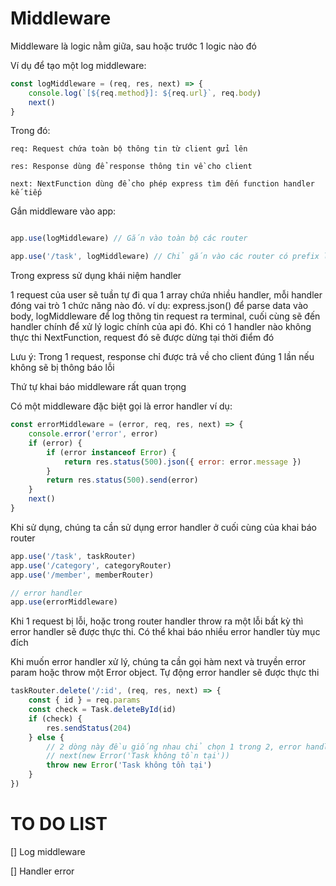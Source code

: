 # Middleware

Middleware là logic nằm giữa, sau hoặc trước 1 logic nào đó

Ví dụ để tạo một log middleware:

```js
const logMiddleware = (req, res, next) => {
    console.log(`[${req.method}]: ${req.url}`, req.body)
    next()
}
```

Trong đó: 

    req: Request chứa toàn bộ thông tin từ client gửi lên

    res: Response dùng để response thông tin về cho client

    next: NextFunction dùng để cho phép express tìm đến function handler kế tiếp

Gắn middleware vào app:

```js

app.use(logMiddleware) // Gắn vào toàn bộ các router

app.use('/task', logMiddleware) // Chỉ gắn vào các router có prefix là /task
```

Trong express sử dụng khái niệm handler

1 request của user sẽ tuần tự đi qua 1 array chứa nhiều handler, mỗi handler đóng vai trò 1 chức năng nào đó. ví dụ: express.json() để parse data vào body, logMiddleware để log thông tin request ra terminal, cuối cùng sẽ đến handler chính để xử lý logic chính của api đó. Khi có 1 handler nào không thực thi NextFunction, request đó sẽ được dừng tại thời điểm đó

Lưu ý: Trong 1 request, response chỉ được trả về cho client đúng 1 lần nếu không sẽ bị thông báo lỗi

Thứ tự khai báo middleware rất quan trọng

Có một middleware đặc biệt gọi là error handler ví dụ:


```js
const errorMiddleware = (error, req, res, next) => {
    console.error('error', error)
    if (error) {
        if (error instanceof Error) {
            return res.status(500).json({ error: error.message })
        }
        return res.status(500).send(error)
    }
    next()
}
```

Khi sử dụng, chúng ta cần sử dụng error handler ở cuối cùng của khai báo router

```js
app.use('/task', taskRouter)
app.use('/category', categoryRouter)
app.use('/member', memberRouter)

// error handler
app.use(errorMiddleware)
```

Khi 1 request bị lỗi, hoặc trong router handler throw ra một lỗi bất kỳ thì error handler sẽ được thực thi. Có thể khai báo nhiều error handler tùy mục đích


Khi muốn error handler xử lý, chúng ta cần gọi hàm next và truyền error param hoặc throw một Error object. Tự động error handler sẽ được thực thi

```js
taskRouter.delete('/:id', (req, res, next) => {
    const { id } = req.params
    const check = Task.deleteById(id)
    if (check) {
        res.sendStatus(204)
    } else {
        // 2 dòng này đều giống nhau chỉ chọn 1 trong 2, error handler sẽ nhận đc tham số error là 1 object kiểu Error
        // next(new Error('Task không tồn tại'))
        throw new Error('Task không tồn tại')
    }
})
```

# TO DO LIST

[] Log middleware

[] Handler error
